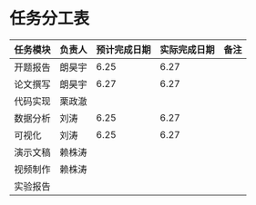 # 任务分工表

| 任务模块 | 负责人 | 预计完成日期 | 实际完成日期 | 备注 |
|---|---|---|---|---|
| 开题报告 |朗昊宇 |6.25 |6.27 | |
| 论文撰写 |朗昊宇 |6.27 |6.27 | |
| 代码实现 |栗政澈 | | | |
| 数据分析 |刘涛 | 6.25|6.27 | |
| 可视化 |刘涛 |6.25 |6.27 | |
| 演示文稿 |赖株涛 | | | |
| 视频制作 |赖株涛 | | | |
| 实验报告 | | | | |

